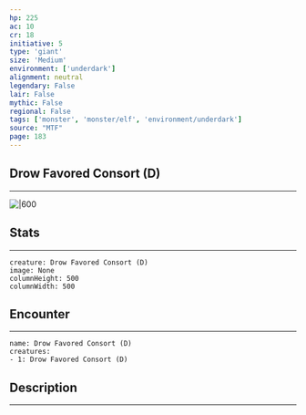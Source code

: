 ```yaml
---
hp: 225
ac: 10
cr: 18
initiative: 5
type: 'giant'    
size: 'Medium'
environment: ['underdark']
alignment: neutral
legendary: False
lair: False
mythic: False
regional: False
tags: ['monster', 'monster/elf', 'environment/underdark']
source: "MTF"
page: 183
---
```


## Drow Favored Consort (D)
---

![|600](D:/Program%20Files/5e.tools/img/bestiary/MTF/Drow%20Favored%20Consort.jpg)

## Stats
---

```statblock
creature: Drow Favored Consort (D)
image: None
columnHeight: 500
columnWidth: 500
```

## Encounter
---

```encounter-table
name: Drow Favored Consort (D)
creatures:
- 1: Drow Favored Consort (D)
```

## Description
---




